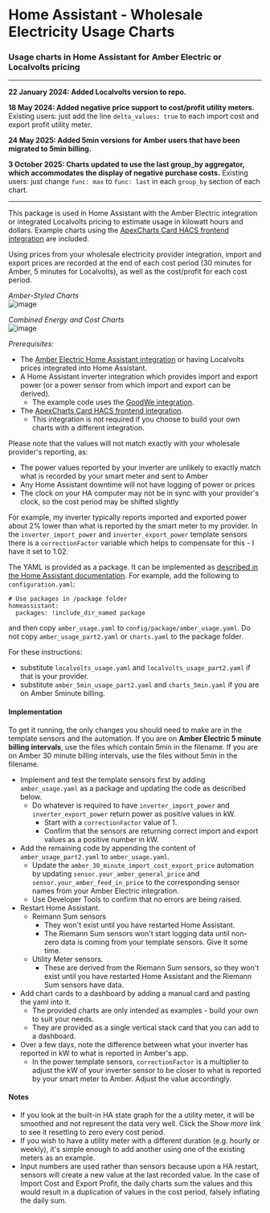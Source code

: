 # Home Assistant - Wholesale Electricity Usage Charts
### Usage charts in Home Assistant for Amber Electric or Localvolts pricing
***  

**22 January 2024: Added Localvolts version to repo.**  

**18 May 2024: Added negative price support to cost/profit utility meters.**  Existing users: just add the line `delta_values: true` to each import cost and export profit utility meter.

**24 May 2025: Added 5min versions for Amber users that have been migrated to 5min billing.**  

**3 October 2025: Charts updated to use the last group_by aggregator, which accommodates the display of negative purchase costs.** Existing users: just change `func: max` to `func: last` in each `group_by` section of each chart.

***  

This package is used in Home Assistant with the Amber Electric integration or integrated Localvolts pricing to estimate usage in kilowatt hours and dollars. Example charts using the [ApexCharts Card HACS frontend integration](https://github.com/RomRider/apexcharts-card) are included.

Using prices from your wholesale electricity provider integration, import and export prices are recorded at the end of each cost period (30 minutes for Amber, 5 minutes for Localvolts), as well as the cost/profit for each cost period.



_Amber-Styled Charts_  
![image](https://github.com/melvanderwal/HA-Amber-Electric-Usage-Charts/assets/25993713/d68165a8-e863-4790-b9f9-8e7c3b6e5d1c)

_Combined Energy and Cost Charts_  
![image](https://github.com/melvanderwal/HA-Amber-Electric-Usage-Charts/assets/25993713/432e1dba-8350-4e5d-9068-4eac5badc526)

*Prerequisites:* 
* The [Amber Electric Home Assistant integration](https://www.home-assistant.io/integrations/amberelectric) or having Localvolts prices integrated into Home Assistant.
* A Home Assistant inverter integration which provides import and export power (or a power sensor from which import and export can be derived).
  * The example code uses the [GoodWe integration](https://www.home-assistant.io/integrations/goodwe/).
* The [ApexCharts Card HACS frontend integration](https://github.com/RomRider/apexcharts-card).
  * This integration is not required if you choose to build your own charts with a different integration.

Please note that the values will not match exactly with your wholesale provider's reporting, as:
* The power values reported by your inverter are unlikely to exactly match what is recorded by your smart meter and sent to Amber
* Any Home Assistant downtime will not have logging of power or prices
* The clock on your HA computer may not be in sync with your provider's clock, so the cost period may be shifted slightly

For example, my inverter typically reports imported and exported power about 2% lower than what is reported by the smart meter to my provider. In the `inverter_import_power` and `inverter_export_power` template sensors there is a `correctionFactor` variable which helps to compensate for this - I have it set to 1.02.

The YAML is provided as a package. It can be implemented as [described in the Home Assistant documentation](https://www.home-assistant.io/docs/configuration/packages/).  For example, add the following to `configuration.yaml`:
```
# Use packages in /package folder
homeassistant:
  packages: !include_dir_named package
```
and then copy `amber_usage.yaml` to `config/package/amber_usage.yaml`. Do not copy `amber_usage_part2.yaml` or `charts.yaml` to the package folder. 

For these instructions:
 * substitute `localvolts_usage.yaml` and `localvolts_usage_part2.yaml` if that is your provider.
 * substitute `amber_5min_usage_part2.yaml` and `charts_5min.yaml` if you are on Amber 5minute billing.

#### Implementation
To get it running, the only changes you should need to make are in the template sensors and the automation. If you are on **Amber Electric 5 minute billing intervals**, use the files which contain 5min in the filename. If you are on Amber 30 minute billing intervals, use the files without 5min in the filename.
* Implement and test the template sensors first by adding `amber_usage.yaml` as a package and updating the code as described below.
  * Do whatever is required to have `inverter_import_power` and `inverter_export_power` return power as positive values in kW.
    * Start with a `correctionFactor` value of 1.
    * Confirm that the sensors are returning correct import and export values as a positive number in kW.
* Add the remaining code by appending the content of `amber_usage_part2.yaml` to `amber_usage.yaml`.
  * Update the `amber_30_minute_import_cost_export_price` automation by updating `sensor.your_amber_general_price` and `sensor.your_amber_feed_in_price` to the corresponding sensor names from your Amber Electric integration.
  * Use Developer Tools to confirm that no errors are being raised.
* Restart Home Assistant.
  * Reimann Sum sensors
    * They won't exist until you have restarted Home Assistant.
    * The Riemann Sum sensors won't start logging data until non-zero data is coming from your template sensors. Give it some time.
  * Utility Meter sensors.
    * These are derived from the Riemann Sum sensors, so they won't exist until you have restarted Home Assistant and the Riemann Sum sensors have data.
* Add chart cards to a dashboard by adding a manual card and pasting the yaml into it.
  * The provided charts are only intended as examples - build your own to suit your needs.
  * They are provided as a single vertical stack card that you can add to a dashboard.
* Over a few days, note the difference between what your inverter has reported in kW to what is reported in Amber's app.
  * In the power template sensors, `correctionFactor` is a multiplier to adjust the kW of your inverter sensor to be closer to what is reported by your smart meter to Amber.  Adjust the value accordingly.

#### Notes
* If you look at the built-in HA state graph for the a utility meter, it will be smoothed and not represent the data very well.  Click the _Show more_ link to see it resetting to zero every cost period.
* If you wish to have a utility meter with a different duration (e.g. hourly or weekly), it's simple enough to add another using one of the existing meters as an example.
* Input numbers are used rather than sensors because upon a HA restart, sensors will create a new value at the last recorded value. In the case of Import Cost and Export Profit, the daily charts sum the values and this would result in a duplication of values in the cost period, falsely inflating the daily sum.
